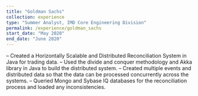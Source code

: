 ```yaml
---
title: "Goldman Sachs"
collection: experience
type: "Summer Analyst, IMD Core Engineering Division"
permalink: /experience/goldman_sachs
start_date: "May 2020"
end_date: "June 2020" 
---
```


– Created a Horizontally Scalable and Distributed Reconciliation System in Java for trading data.
– Used the divide and conquer methodology and Akka library in Java to build the distributed system.
– Created multiple events and distributed data so that the data can be processed concurrently across the systems.
– Queried Mongo and Sybase IQ databases for the reconciliation process and loaded any inconsistencies.
